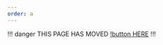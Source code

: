 ```yaml
---
order: a 
---
```

!!! danger
THIS PAGE HAS MOVED [!button HERE](https://srpc-legacy.fdd-docs.com/)
!!!
